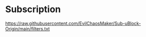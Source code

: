 # Subscription

https://raw.githubusercontent.com/EvilChaosMaker/Sub-uBlock-Origin/main/filters.txt

